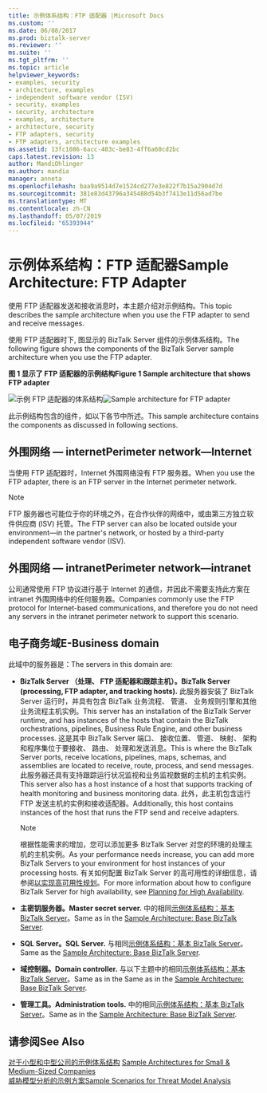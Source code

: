 ```yaml
---
title: 示例体系结构：FTP 适配器 |Microsoft Docs
ms.custom: ''
ms.date: 06/08/2017
ms.prod: biztalk-server
ms.reviewer: ''
ms.suite: ''
ms.tgt_pltfrm: ''
ms.topic: article
helpviewer_keywords:
- examples, security
- architecture, examples
- independent software vendor (ISV)
- security, examples
- security, architecture
- examples, architecture
- architecture, security
- FTP adapters, security
- FTP adapters, architecture examples
ms.assetid: 13fc1086-6acc-483c-be83-4ff6a60cd2bc
caps.latest.revision: 13
author: MandiOhlinger
ms.author: mandia
manager: anneta
ms.openlocfilehash: baa9a9514d7e1524cd277e3e822f7b15a2904d7d
ms.sourcegitcommit: 381e83d43796a345488d54b3f7413e11d56ad7be
ms.translationtype: MT
ms.contentlocale: zh-CN
ms.lasthandoff: 05/07/2019
ms.locfileid: "65393944"
---
```

# <a name="sample-architecture-ftp-adapter"></a><span data-ttu-id="9b87c-102">示例体系结构：FTP 适配器</span><span class="sxs-lookup"><span data-stu-id="9b87c-102">Sample Architecture: FTP Adapter</span></span>
<span data-ttu-id="9b87c-103">使用 FTP 适配器发送和接收消息时，本主题介绍对示例结构。</span><span class="sxs-lookup"><span data-stu-id="9b87c-103">This topic describes the sample architecture when you use the FTP adapter to send and receive messages.</span></span>  
  
 <span data-ttu-id="9b87c-104">使用 FTP 适配器时下, 图显示的 BizTalk Server 组件的示例体系结构。</span><span class="sxs-lookup"><span data-stu-id="9b87c-104">The following figure shows the components of the BizTalk Server sample architecture when you use the FTP adapter.</span></span>  
  
 <span data-ttu-id="9b87c-105">**图 1 显示了 FTP 适配器的示例结构**</span><span class="sxs-lookup"><span data-stu-id="9b87c-105">**Figure 1 Sample architecture that shows FTP adapter**</span></span>  
  
 <span data-ttu-id="9b87c-106">![示例 FTP 适配器的体系结构](../core/media/tdi-sec-refarch-ftp.gif "TDI_Sec_RefArch_FTP")</span><span class="sxs-lookup"><span data-stu-id="9b87c-106">![Sample architecture for FTP adapter](../core/media/tdi-sec-refarch-ftp.gif "TDI_Sec_RefArch_FTP")</span></span>  
  
 <span data-ttu-id="9b87c-107">此示例结构包含的组件，如以下各节中所述。</span><span class="sxs-lookup"><span data-stu-id="9b87c-107">This sample architecture contains the components as discussed in following sections.</span></span>  
  
## <a name="perimeter-networkinternet"></a><span data-ttu-id="9b87c-108">外围网络 ― internet</span><span class="sxs-lookup"><span data-stu-id="9b87c-108">Perimeter network―Internet</span></span>  
 <span data-ttu-id="9b87c-109">当使用 FTP 适配器时，Internet 外围网络没有 FTP 服务器。</span><span class="sxs-lookup"><span data-stu-id="9b87c-109">When you use the FTP adapter, there is an FTP server in the Internet perimeter network.</span></span>  
  
> [!NOTE]
>  <span data-ttu-id="9b87c-110">FTP 服务器也可能位于你的环境之外，在合作伙伴的网络中，或由第三方独立软件供应商 (ISV) 托管。</span><span class="sxs-lookup"><span data-stu-id="9b87c-110">The FTP server can also be located outside your environment—in the partner's network, or hosted by a third-party independent software vendor (ISV).</span></span>  
  
## <a name="perimeter-networkintranet"></a><span data-ttu-id="9b87c-111">外围网络 ― intranet</span><span class="sxs-lookup"><span data-stu-id="9b87c-111">Perimeter network―intranet</span></span>  
 <span data-ttu-id="9b87c-112">公司通常使用 FTP 协议进行基于 Internet 的通信，并因此不需要支持此方案在 intranet 外围网络中的任何服务器。</span><span class="sxs-lookup"><span data-stu-id="9b87c-112">Companies commonly use the FTP protocol for Internet-based communications, and therefore you do not need any servers in the intranet perimeter network to support this scenario.</span></span>  
  
## <a name="e-business-domain"></a><span data-ttu-id="9b87c-113">电子商务域</span><span class="sxs-lookup"><span data-stu-id="9b87c-113">E-Business domain</span></span>  
 <span data-ttu-id="9b87c-114">此域中的服务器是：</span><span class="sxs-lookup"><span data-stu-id="9b87c-114">The servers in this domain are:</span></span>  
  
-   <span data-ttu-id="9b87c-115">**BizTalk Server （处理、 FTP 适配器和跟踪主机）。**</span><span class="sxs-lookup"><span data-stu-id="9b87c-115">**BizTalk Server (processing, FTP adapter, and tracking hosts).**</span></span> <span data-ttu-id="9b87c-116">此服务器安装了 BizTalk Server 运行时，并具有包含 BizTalk 业务流程、 管道、 业务规则引擎和其他业务流程主机实例。</span><span class="sxs-lookup"><span data-stu-id="9b87c-116">This server has an installation of the BizTalk Server runtime, and has instances of the hosts that contain the BizTalk orchestrations, pipelines, Business Rule Engine, and other business processes.</span></span> <span data-ttu-id="9b87c-117">这是其中 BizTalk Server 端口、 接收位置、 管道、 映射、 架构和程序集位于要接收、 路由、 处理和发送消息。</span><span class="sxs-lookup"><span data-stu-id="9b87c-117">This is where the BizTalk Server ports, receive locations, pipelines, maps, schemas, and assemblies are located to receive, route, process, and send messages.</span></span> <span data-ttu-id="9b87c-118">此服务器还具有支持跟踪运行状况监视和业务监视数据的主机的主机实例。</span><span class="sxs-lookup"><span data-stu-id="9b87c-118">This server also has a host instance of a host that supports tracking of health monitoring and business monitoring data.</span></span> <span data-ttu-id="9b87c-119">此外，此主机包含运行 FTP 发送主机的实例和接收适配器。</span><span class="sxs-lookup"><span data-stu-id="9b87c-119">Additionally, this host contains instances of the host that runs the FTP send and receive adapters.</span></span>  
  
    > [!NOTE]
    >  <span data-ttu-id="9b87c-120">根据性能需求的增加，您可以添加更多 BizTalk Server 对您的环境的处理主机的主机实例。</span><span class="sxs-lookup"><span data-stu-id="9b87c-120">As your performance needs increase, you can add more BizTalk Servers to your environment for host instances of your processing hosts.</span></span> <span data-ttu-id="9b87c-121">有关如何配置 BizTalk Server 的高可用性的详细信息，请参阅[以实现高可用性规划](../core/planning-for-high-availability3.md)。</span><span class="sxs-lookup"><span data-stu-id="9b87c-121">For more information about how to configure BizTalk Server for high availability, see [Planning for High Availability](../core/planning-for-high-availability3.md).</span></span>  
  
-   <span data-ttu-id="9b87c-122">**主密钥服务器。**</span><span class="sxs-lookup"><span data-stu-id="9b87c-122">**Master secret server.**</span></span> <span data-ttu-id="9b87c-123">中的相同[示例体系结构：基本 BizTalk Server](../core/sample-architecture-base-biztalk-server.md)。</span><span class="sxs-lookup"><span data-stu-id="9b87c-123">Same as in the [Sample Architecture: Base BizTalk Server](../core/sample-architecture-base-biztalk-server.md).</span></span>  
  
-   <span data-ttu-id="9b87c-124">**SQL Server。**</span><span class="sxs-lookup"><span data-stu-id="9b87c-124">**SQL Server.**</span></span> <span data-ttu-id="9b87c-125">与相同[示例体系结构：基本 BizTalk Server](../core/sample-architecture-base-biztalk-server.md)。</span><span class="sxs-lookup"><span data-stu-id="9b87c-125">Same as the [Sample Architecture: Base BizTalk Server](../core/sample-architecture-base-biztalk-server.md).</span></span>  
  
-   <span data-ttu-id="9b87c-126">**域控制器。**</span><span class="sxs-lookup"><span data-stu-id="9b87c-126">**Domain controller.**</span></span> <span data-ttu-id="9b87c-127">与以下主题中的相同[示例体系结构：基本 BizTalk Server](../core/sample-architecture-base-biztalk-server.md)。</span><span class="sxs-lookup"><span data-stu-id="9b87c-127">Same as in the Same as in the [Sample Architecture: Base BizTalk Server](../core/sample-architecture-base-biztalk-server.md).</span></span>  
  
-   <span data-ttu-id="9b87c-128">**管理工具。**</span><span class="sxs-lookup"><span data-stu-id="9b87c-128">**Administration tools.**</span></span> <span data-ttu-id="9b87c-129">中的相同[示例体系结构：基本 BizTalk Server](../core/sample-architecture-base-biztalk-server.md)。</span><span class="sxs-lookup"><span data-stu-id="9b87c-129">Same as in the [Sample Architecture: Base BizTalk Server](../core/sample-architecture-base-biztalk-server.md).</span></span>  
  
## <a name="see-also"></a><span data-ttu-id="9b87c-130">请参阅</span><span class="sxs-lookup"><span data-stu-id="9b87c-130">See Also</span></span>  
 <span data-ttu-id="9b87c-131">[对于小型和中型公司的示例体系结构](../core/sample-architectures-for-small-medium-sized-companies.md) </span><span class="sxs-lookup"><span data-stu-id="9b87c-131">[Sample Architectures for Small & Medium-Sized Companies](../core/sample-architectures-for-small-medium-sized-companies.md) </span></span>  
 [<span data-ttu-id="9b87c-132">威胁模型分析的示例方案</span><span class="sxs-lookup"><span data-stu-id="9b87c-132">Sample Scenarios for Threat Model Analysis</span></span>](../core/sample-scenarios-for-threat-model-analysis.md)